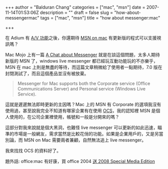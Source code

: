 +++
author = "Balduran Chang"
categories = ["mac", "msn"]
date = 2007-11-14T01:53:06Z
description = ""
draft = false
slug = "how-about-messengermac"
tags = ["mac", "msn"]
title = "how about messenger:mac"

+++


在 Adium 有 [A/V 功能](http://www.cs.nctu.edu.tw/~changcc/wordpress/2007/11/14/video-chat-for-adium/)之後，你還期待 [MSN on mac](http://www.microsoft.com/mac/default.aspx?pid=msnmessenger) 有更新版的程式可以支援視訊嗎？

Mac Mojo 上有一篇 [A Chat about Messenger](http://blogs.msdn.com/macmojo/archive/2007/11/12/a-chat-about-messenger.aspx) 就是在談這個問題，太多人期待新版的 MSN 了，windows live messenger 都已經玩互動功能玩的不亦樂乎，MSN 在 mac 上則是無盡的等待，而這篇文章稍微給了使用者一點期待，7.0 版在封閉測試了，而且這個產品並沒有被放棄。

> Messenger for Mac supports both the Corporate service (Office Communications Server) and Personal service (Windows Live Service).

這就是遲遲無法即時更新的主因嗎？Mac 上的 MSN 有 Corporate 的選項我沒有使用過，甚至說我完全不知道有哪家企業有在使用 [OCS](http://office.microsoft.com/zh-tw/communicationsserver/default.aspx)，我的認知裡 MSN 是個人使用的，在公司企業裡使用，帳號和一般是分開來的嗎？

這部分對我來說就是個大黑洞，也難怪 live messenger 可以更新的如此迅速，瞄準的市場是一般網友，需求當然是比較花俏的功能。如果是企業用戶的，又是另當別論，而 MSN on Mac 需要兩者兼顧，自然無法追上 live messenger。

我來找找 OCS 的資料好了。

題外話: office:mac 有好康，買 office 2004 [送 2008 Special Media Edition](http://www.microsoft.com/mac/go/promotions/supersuitedeal/)


